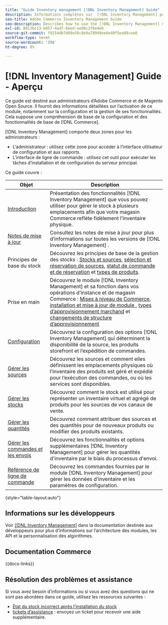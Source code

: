 ```yaml
---
title: "Guide Inventory management [!DNL Inventory Management] Guide"
description: Informations complètes sur  [!DNL Inventory Management] pour les administrateurs Adobe Commerce et Magento Open Source, y compris la migration et la configuration.
seo-title: Adobe Commerce Inventory Management Guide
seo-description: Describes how to use the [!DNL Inventory Management] module in Adobe Commerce or Magento Open Source.
exl-id: 8013bc13-b057-4ad7-bbed-ee00c2f6e4eb
source-git-commit: f8254db7d69e58c8e9a78948ee6e40f5ea88cea0
workflow-type: tm+mt
source-wordcount: '356'
ht-degree: 0%

---
```


# [!DNL Inventory Management] Guide - Aperçu

Ce guide est destiné aux administrateurs d’Adobe Commerce et de Magento Open Source. Il fournit des informations détaillées sur l’activation de ce module, notamment sur la configuration et la gestion de ses fonctionnalités. Cela suppose une compréhension de base de la configuration et des fonctionnalités de base de [!DNL Commerce].

[!DNL Inventory Management] comporte deux zones pour les administrateurs :

- L’administrateur : utilisez cette zone pour accéder à l’interface utilisateur de configuration et aux rapports.
- L’interface de ligne de commande : utilisez cet outil pour exécuter les tâches d’installation et de configuration du serveur principal.

Ce guide couvre :

| Objet | Description |
| ------- | ----------- |
| [Introduction](introduction.md) | Présentation des fonctionnalités [!DNL Inventory Management] que vous pouvez utiliser pour gérer le stock à plusieurs emplacements afin que votre magasin Commerce reflète fidèlement l’inventaire physique. |
| [Notes de mise à jour](release-notes.md) | Consultez les notes de mise à jour pour plus d’informations sur toutes les versions de [!DNL Inventory Management] . |
| Principes de base du stock | Découvrez les principes de base de la gestion des stocks : [Stocks et sources](sources-stocks.md), [sélection et réservation de sources](selection-reservations.md), [statut de commande et de réservation](order-status.md) et [types de produits](product-types.md). |
| Prise en main | Découvrez le module [!DNL Inventory Management] et sa fonction dans vos opérations d’instance et de magasin Commerce : [Mises à niveau de Commerce](migrate.md), [installation et mise à jour de module ](install-update.md), [types d’approvisionnement marchand](merchant-sourcing.md) et [changements de structure d’approvisionnement](expand-restructure.md) |
| [Configuration](configuration.md) | Découvrez la configuration des options [!DNL Inventory Management] qui déterminent la disponibilité de la source, les produits storefront et l’expédition de commandes. |
| [Gérer les sources](sources-manage.md) | Découvrez les sources et comment elles définissent les emplacements physiques où l’inventaire des produits est géré et expédié pour l’exécution des commandes, ou où les services sont disponibles. |
| [Gérer les stocks](stocks-manage.md) | Découvrez comment le stock est utilisé pour représenter un inventaire virtuel et agrégé de produits pour les sources de vos canaux de vente. |
| [Gérer les quantités](quantities-manage.md) | Découvrez comment attribuer des sources et des quantités pour de nouveaux produits ou modifier des produits existants. |
| [Gérer les commandes et les envois](shipments.md) | Découvrez les fonctionnalités et options supplémentaires [!DNL Inventory Management] pour gérer les quantités d&#39;inventaire par le biais du processus d&#39;envoi. |
| [Référence de ligne de commande](cli.md) | Découvrez les commandes fournies par le module [!DNL Inventory Management] pour gérer les données d’inventaire et les paramètres de configuration. |

{style="table-layout:auto"}

## Informations sur les développeurs

Voir [[!DNL Inventory Management]](https://developer.adobe.com/commerce/webapi/rest/inventory/) dans la documentation destinée aux développeurs pour plus d’informations sur l’architecture des modules, les API et la personnalisation des algorithmes.

## Documentation Commerce

{{docs-links}}

## Résolution des problèmes et assistance

Si vous avez besoin d’informations ou si vous avez des questions qui ne sont pas abordées dans ce guide, utilisez les ressources suivantes :

- [État du stock incorrect après l’installation du stock](https://experienceleague.adobe.com/docs/commerce-knowledge-base/kb/troubleshooting/miscellaneous/stock-status-incorrect-after-magento-inventory-install.html)
- [tickets d’assistance](https://experienceleague.adobe.com/docs/commerce-knowledge-base/kb/help-center-guide/magento-help-center-user-guide.html#submit-ticket) : envoyez un ticket pour recevoir une aide supplémentaire.
